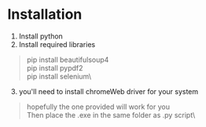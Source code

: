 # Installation
1. Install python
2. Install required libraries
> pip install beautifulsoup4\
> pip install pypdf2\
> pip install selenium\
3. you'll need to install chromeWeb driver for your system
> hopefully the one provided will work for you\
> Then place the .exe in the same folder as .py script\
